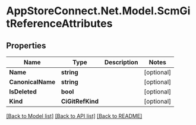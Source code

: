 # AppStoreConnect.Net.Model.ScmGitReferenceAttributes

## Properties

Name | Type | Description | Notes
------------ | ------------- | ------------- | -------------
**Name** | **string** |  | [optional] 
**CanonicalName** | **string** |  | [optional] 
**IsDeleted** | **bool** |  | [optional] 
**Kind** | **CiGitRefKind** |  | [optional] 

[[Back to Model list]](../README.md#documentation-for-models) [[Back to API list]](../README.md#documentation-for-api-endpoints) [[Back to README]](../README.md)

